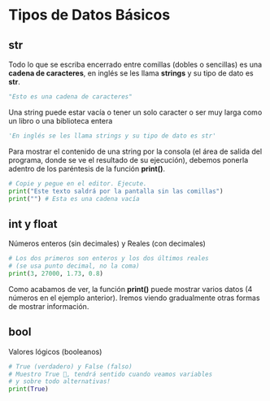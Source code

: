 # Tipos de Datos Básicos

## str
Todo lo que se escriba encerrado entre comillas (dobles o sencillas) es una **cadena de caracteres**, en inglés se les llama **strings** y su tipo de dato es **str**.
```py
"Esto es una cadena de caracteres"
```
Una string puede estar vacía o tener un solo caracter o ser muy larga como un libro o una biblioteca entera

```py
'En inglés se les llama strings y su tipo de dato es str'
```

Para mostrar el contenido de una string por la consola (el área de salida del programa, donde se ve el resultado de su ejecución), debemos ponerla adentro de los paréntesis de la función **print()**.
```py
# Copie y pegue en el editor. Ejecute.
print("Este texto saldrá por la pantalla sin las comillas")
print("") # Esta es una cadena vacía
```


## int y float
Números enteros (sin decimales) y Reales (con decimales)

```py
# Los dos primeros son enteros y los dos últimos reales 
# (se usa punto decimal, no la coma)
print(3, 27000, 1.73, 0.8)
```

Como acabamos de ver, la función **print()** puede mostrar varios datos (4 números en el ejemplo anterior). Iremos viendo gradualmente otras formas de mostrar información.

## bool
Valores lógicos (booleanos)

```py
# True (verdadero) y False (falso)
# Muestro True 🐸, tendrá sentido cuando veamos variables 
# y sobre todo alternativas!
print(True) 
```